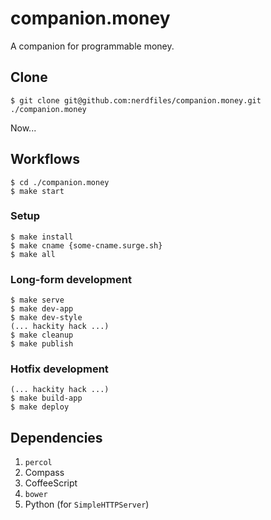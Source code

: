 # companion.money

A companion for programmable money.

## Clone

    $ git clone git@github.com:nerdfiles/companion.money.git ./companion.money

Now...

## Workflows

    $ cd ./companion.money
    $ make start

### Setup

    $ make install
    $ make cname {some-cname.surge.sh}
    $ make all

### Long-form development

    $ make serve
    $ make dev-app
    $ make dev-style
    (... hackity hack ...)
    $ make cleanup
    $ make publish

### Hotfix development

    (... hackity hack ...)
    $ make build-app
    $ make deploy

## Dependencies

1. `percol`
2. Compass
3. CoffeeScript
4. `bower`
5. Python (for `SimpleHTTPServer`)
